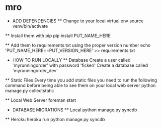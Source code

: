 mro
===

* ADD DEPENDENCIES
** Change to your local virtual env
source venv/bin/activate

** Install them with pip
pip install PUT_NAME_HERE

** Add them to requirements.txt using the proper version number
echo 'PUT_NAME_HERE==PUT_VERSION_HERE' >> requirements.txt

* HOW TO RUN LOCALLY
** Database
Create a user called 'myrunningorder' with password 'ficken'
Create a database called 'myrunningorder_dev'

** Static Files
Every time you add static files you need to run the following command before being able to see them on your local web server
python manage.py collectstatic

** Local Web Server
foreman start

* DATABASE MIGRATIONS
** Local
python manage.py syncdb

** Heroku
heroku run python manage.py syncdb
